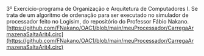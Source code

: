 3º Exercício-programa de Organização e Arquitetura de Computadores I. Se trata de um algoritmo de ordenação para ser executado no simulador de processador feito no Logisim, do repositório do Professor Fábio Nakano.[https://github.com/FNakano/OAC1/blob/main/meuProcessador/CarregaArmazenaSaltaArit4.circ](https://github.com/FNakano/OAC1/blob/main/meuProcessador/CarregaArmazenaSaltaArit4.circ)
